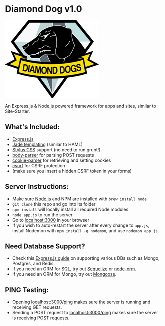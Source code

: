 Diamond Dog v1.0
==============

![Diamond Dogs](/public/img/diamond_dogs.png)

An Express.js & Node.js powered framework for apps and sites, similar to Site-Starter.

What's Included:
----------------

* [Express.js](http://expressjs.com/)
* [Jade templating](http://jade-lang.com/) (similar to HAML)
* [Stylus CSS](https://learnboost.github.io/stylus/) support (no need to run grunt!)
* [body-parser](https://github.com/expressjs/body-parser) for parsing POST requests
* [cookie-parser](https://github.com/expressjs/cookie-parser) for retrieving and setting cookies
* [csurf](https://github.com/expressjs/csurf) for CSRF protection
* (make sure you insert a hidden CSRF token in your forms)

Server Instructions:
-------------------

* Make sure [Node.js](https://nodejs.org/) and NPM are installed with `brew install node`
* `git clone` this repo and go into its folder
* `npm install` will locally install all required Node modules
* `node app.js` to run the server
* Go to [localhost:3000](http://localhost:3000/) in your browser
* If you wish to auto-restart the server after every change to `app.js`, install Nodemon with `npm install -g nodemon`, and use `nodemon app.js`.

Need Database Support?
----------------------

* Check this [Express.js guide](http://expressjs.com/guide/database-integration.html) on supporting various DBs such as Mongo, Postgres, and Redis.
* If you need an ORM for SQL, try out [Sequelize](http://docs.sequelizejs.com/en/latest/) or [node-orm](https://github.com/dresende/node-orm2).
* If you need an ORM for Mongo, try out [Mongoose](http://mongoosejs.com/).

PING Testing:
-------------

* Opening [localhost:3000/ping](http://localhost:3000/ping) makes sure the server is running and receiving GET requests.
* Sending a POST request to [localhost:3000/ping](http://localhost:3000/ping) makes sure the server is receiving POST requests.
